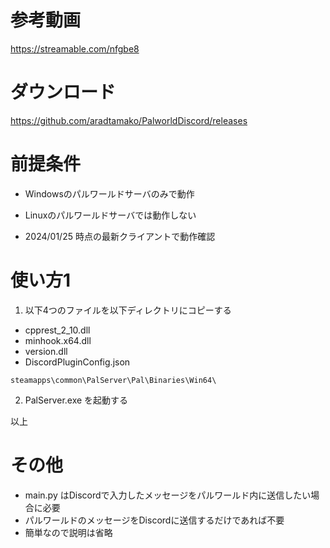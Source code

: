 # 参考動画
https://streamable.com/nfgbe8

# ダウンロード
https://github.com/aradtamako/PalworldDiscord/releases

# 前提条件
- Windowsのパルワールドサーバのみで動作

- Linuxのパルワールドサーバでは動作しない
- 2024/01/25 時点の最新クライアントで動作確認

# 使い方1
1. 以下4つのファイルを以下ディレクトリにコピーする
- cpprest_2_10.dll
- minhook.x64.dll
- version.dll
- DiscordPluginConfig.json

```
steamapps\common\PalServer\Pal\Binaries\Win64\
```

2. PalServer.exe を起動する

以上


# その他
- main.py はDiscordで入力したメッセージをパルワールド内に送信したい場合に必要
- パルワールドのメッセージをDiscordに送信するだけであれば不要
- 簡単なので説明は省略
